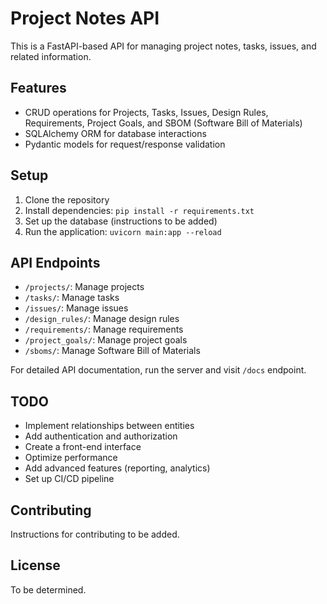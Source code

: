 
# Project Notes API

This is a FastAPI-based API for managing project notes, tasks, issues, and related information.

## Features

- CRUD operations for Projects, Tasks, Issues, Design Rules, Requirements, Project Goals, and SBOM (Software Bill of Materials)
- SQLAlchemy ORM for database interactions
- Pydantic models for request/response validation

## Setup

1. Clone the repository
2. Install dependencies: `pip install -r requirements.txt`
3. Set up the database (instructions to be added)
4. Run the application: `uvicorn main:app --reload`

## API Endpoints

- `/projects/`: Manage projects
- `/tasks/`: Manage tasks
- `/issues/`: Manage issues
- `/design_rules/`: Manage design rules
- `/requirements/`: Manage requirements
- `/project_goals/`: Manage project goals
- `/sboms/`: Manage Software Bill of Materials

For detailed API documentation, run the server and visit `/docs` endpoint.

## TODO

- Implement relationships between entities
- Add authentication and authorization
- Create a front-end interface
- Optimize performance
- Add advanced features (reporting, analytics)
- Set up CI/CD pipeline

## Contributing

Instructions for contributing to be added.

## License

To be determined.
